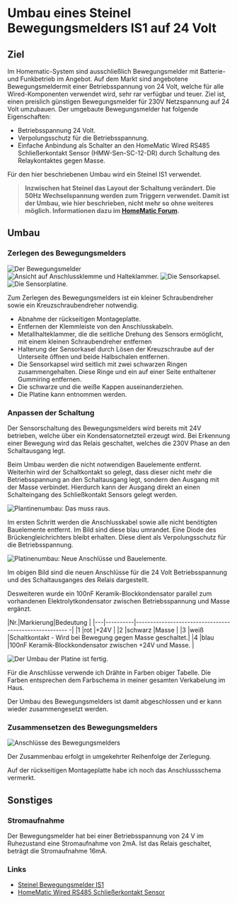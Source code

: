 # Umbau eines Steinel Bewegungsmelders IS1 auf 24 Volt
## Ziel
Im Homematic-System sind ausschließlich Bewegungsmelder mit Batterie- und Funkbetrieb im Angebot. Auf dem Markt sind angebotene Bewegungsmeldermit einer Betriebsspannung von 24 Volt, welche für alle Wired-Komponenten verwendet wird, sehr rar verfügbar und teuer.
Ziel ist, einen preislich günstigen Bewegungsmelder für 230V Netzspannung auf 24 Volt umzubauen. Der umgebaute Bewegungsmelder hat folgende Eigenschaften:
  * Betriebsspannung 24 Volt.
  * Verpolungsschutz für die Betriebsspannung.
  * Einfache Anbindung als Schalter an den HomeMatic Wired RS485 Schließerkontakt Sensor (HMW-Sen-SC-12-DR) durch Schaltung des Relaykontaktes gegen Masse.

Für den hier beschriebenen Umbau wird ein Steinel IS1 verwendet.

> **Inzwischen hat Steinel das Layout der Schaltung verändert. Die 50Hz Wechselspannung werden zum Triggern verwendet.
Damit ist der Umbau, wie hier beschrieben, nicht mehr so ohne weiteres möglich. Informationen dazu im
[HomeMatic Forum](http://homematic-forum.de/forum/viewtopic.php?f=31&t=11754&start=20).**

## Umbau
### Zerlegen des Bewegungsmelders
![Der Bewegungsmelder](pir_ansicht.jpg)
![Ansicht auf Anschlussklemme und Halteklammer.](pir_klemmen.jpg)
![Die Sensorkapsel.](pir_sensorkapsel.jpg)
![Die Sensorplatine.](pir_platine1.jpg)

Zum Zerlegen des Bewegungsmelders ist ein kleiner Schraubendreher sowie ein Kreuzschraubendreher notwendig.
  - Abnahme der rückseitigen Montageplatte.
  - Entfernen der Klemmleiste von den Anschlusskabeln.
  - Metallhalteklammer, die die seitliche Drehung des Sensors ermöglicht, mit einem kleinen Schraubendreher entfernen
  - Halterung der Sensorkasel durch Lösen der Kreuzschraube auf der Unterseite öffnen und beide Halbschalen entfernen.
  - Die Sensorkapsel wird seitlich mit zwei schwarzen Ringen zusammengehalten. Diese Ringe und ein auf einer Seite
  enthaltener Gummiring entfernen.
  - Die schwarze und die weiße Kappen auseinanderziehen.
  - Die Platine kann entnommen werden.


### Anpassen der Schaltung
Der Sensorschaltung des Bewegungsmelders wird bereits mit 24V betrieben, welche über ein Kondensatornetzteil erzeugt
wird. Bei Erkennung einer Bewegung wird das Relais geschaltet, welches die 230V Phase an den Schaltausgang legt.

Beim Umbau werden die nicht notwendigen Bauelemente entfernt. Weiterhin wird der Schaltkontakt so gelegt, dass dieser
nicht mehr die Betriebsspannung an den Schaltausgang legt, sondern den Ausgang mit der Masse verbindet. Hierdurch kann
der Ausgang direkt an einen Schalteingang des Schließkontakt Sensors gelegt werden.

![Plantinenumbau: Das muss raus.](pir_platine_umbau.jpg)

Im ersten Schritt werden die Anschlusskabel sowie alle nicht benötigten Bauelemente entfernt. Im Bild sind
diese blau umrandet. Eine Diode des Brückengleichrichters bleibt erhalten. Diese dient als Verpolungsschutz für die
Betriebsspannung.

![Platinenumbau: Neue Anschlüsse und Bauelemente.](pir_platine_umbau_anschluesse.jpg)

Im obigen Bild sind die neuen Anschlüsse für die 24 Volt Betriebsspannung und des Schaltausganges des Relais dargestellt.

Desweiteren wurde ein 100nF Keramik-Blockkondensator parallel zum vorhandenen Elektrolytkondensator zwischen
Betriebsspannung und Masse ergänzt.

|Nr.|Markierung|Bedeutung                                                |
|---|----------|------------------------------------------------------  -|
|1  |rot       |+24V                                                     |
|2  |schwarz   |Masse                                                    |
|3  |weiß      |Schaltkontakt - Wird bei Bewegung gegen Masse geschaltet.|
|4  |blau      |100nF Keramik-Blockkondensator zwischen +24V und Masse.  |



![Der Umbau der Platine ist fertig.](pir_platine_umbau_fertig.jpg)

Für die Anschlüsse verwende ich Drähte in Farben obiger Tabelle. Die Farben entsprechen dem Farbschema in meiner
gesamten Verkabelung im Haus.

Der Umbau des Bewegungsmelders ist damit abgeschlossen und er kann wieder zusammengesetzt werden.

### Zusammensetzen des Bewegungsmelders

![Anschlüsse des Bewegungsmelders](pir_anschluesse.jpg)

Der Zusammenbau erfolgt in umgekehrter Reihenfolge der Zerlegung.

Auf der rückseitigen Montageplatte habe ich noch das Anschlussschema vermerkt.

## Sonstiges
### Stromaufnahme
Der Bewegungsmelder hat bei einer Betriebsspannung von 24 V im Ruhezustand eine Stromaufnahme von 2mA. Ist das Relais
geschaltet, beträgt die Stromaufnahme 16mA.


### Links
- [Steinel Bewegungsmelder IS1](http://www.steinel.de/de/sensoren/bewegungsmelder/is-1-weiss.html)
- [HomeMatic Wired RS485 Schließerkontakt Sensor](http://www.elv.de/homematic-wired-rs485-schliesserkontakt-12-eingaenge-hutschienenmontage.html)
